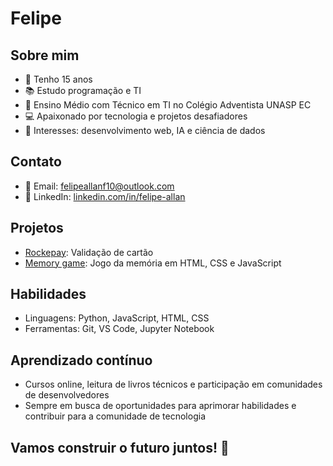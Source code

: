 <!--
**Felipeallanf10/felipeallanf10** is a ✨ _special_ ✨ repository because its `README.md` (this file) appears on your GitHub profile.

Here are some ideas to get you started:

- 🔭 I’m currently working on ...
- 🌱 I’m currently learning ...
- 👯 I’m looking to collaborate on ...
- 🤔 I’m looking for help with ...
- 💬 Ask me about ...
- 📫 How to reach me: ...
- 😄 Pronouns: ...
- ⚡ Fun fact: ...
-->
# Felipe

## Sobre mim
- 👋 Tenho 15 anos
- 📚 Estudo programação e TI
- 🏫 Ensino Médio com Técnico em TI no Colégio Adventista UNASP EC
- 💻 Apaixonado por tecnologia e projetos desafiadores
- 🌟 Interesses: desenvolvimento web, IA e ciência de dados

## Contato
- 📧 Email: felipeallanf10@outlook.com
- 🔗 LinkedIn: [linkedin.com/in/felipe-allan](https://www.linkedin.com/in/felipe-allan-b61554264)

## Projetos
- [Rockepay](https://explorer-lab-sooty.vercel.app): Validação de cartão
- [Memory game](https://memory-game-zeta-three.vercel.app): Jogo da memória em HTML, CSS e JavaScript

## Habilidades
- Linguagens: Python, JavaScript, HTML, CSS
- Ferramentas: Git, VS Code, Jupyter Notebook

## Aprendizado contínuo
- Cursos online, leitura de livros técnicos e participação em comunidades de desenvolvedores
- Sempre em busca de oportunidades para aprimorar habilidades e contribuir para a comunidade de tecnologia

## Vamos construir o futuro juntos! 🚀
